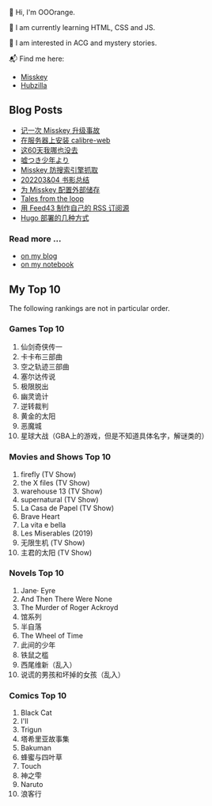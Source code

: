 🍊 Hi, I'm OOOrange.

🌱 I am currently learning HTML, CSS and JS.

👀 I am interested in ACG and mystery stories.

📬 Find me here:

- [Misskey](@juju@f.jymuoyu.com)
- [Hubzilla](@orange@pisma.bgzashtita.es)

## Blog Posts

<!-- BLOG-POST-LIST:START -->
- [记一次 Misskey 升级事故](https://tech.notomorrow.club/posts/2022080701/)
- [在服务器上安装 calibre-web](https://tech.notomorrow.club/posts/2022072201/)
- [这60天我哪也没去](https://blog.notomorrow.club/posts/2022/07/2022070401/)
- [嘘つき少年より](https://blog.notomorrow.club/posts/2022/05/2022051101/)
- [Misskey 防搜索引擎抓取](https://tech.notomorrow.club/posts/2022050801/)
- [202203&amp;04 书影总结](https://blog.notomorrow.club/posts/2022/05/2022050801/)
- [为 Misskey 配置外部储存](https://tech.notomorrow.club/posts/2022050101/)
- [Tales from the loop](https://blog.notomorrow.club/posts/2022/04/2022040401/)
- [用 Feed43 制作自己的 RSS 订阅源](https://tech.notomorrow.club/posts/2022031201/)
- [Hugo 部署的几种方式](https://tech.notomorrow.club/posts/2022030801/)
<!-- BLOG-POST-LIST:END -->

### Read more ...

- [on my blog](https://blog.notomorrow.club)
- [on my notebook](https://blog.notomorrow.club)

## My Top 10

The following rankings are not in particular order.

### Games Top 10

1. 仙剑奇侠传一
2. 卡卡布三部曲
3. 空之轨迹三部曲
4. 塞尔达传说
5. 极限脱出
6. 幽灵诡计
7. 逆转裁判
8. 黄金的太阳
9. 恶魔城
10. 星球大战（GBA上的游戏，但是不知道具体名字，解谜类的）

### Movies and Shows Top 10

1. firefly (TV Show)
2. the X files (TV Show)
3. warehouse 13 (TV Show)
4. supernatural (TV Show)
5. La Casa de Papel (TV Show)
6. Brave Heart
7. La vita e bella
8. Les Miserables (2019)
9. 无限生机 (TV Show)
10. 主君的太阳 (TV Show)

### Novels Top 10

1. Jane· Eyre
2. And Then There Were None
3. The Murder of Roger Ackroyd
4. 馆系列
5. 半自落
6. The Wheel of Time
7. 此间的少年
8. 铁鼠之槛
9. 西尾维新（乱入）
10. 说谎的男孩和坏掉的女孩（乱入）

### Comics Top 10

1. Black Cat
2. I'll
3. Trigun
4. 塔希里亚故事集
5. Bakuman
6. 蜂蜜与四叶草
7. Touch
8. 神之雫
9. Naruto
10. 浪客行
